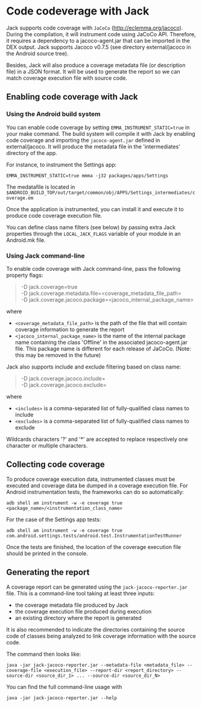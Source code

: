 # Code codeverage with Jack

Jack supports code coverage with `JaCoCo` (http://eclemma.org/jacoco). During the compilation,
it will instrument code using JaCoCo API. Therefore, it requires a dependency to a jacoco-agent.jar
that can be imported in the DEX output. Jack supports Jacoco v0.7.5 (see directory external/jacoco
in the Android source tree).

Besides, Jack will also produce a coverage metadata file (or description file) in a JSON format.
It will be used to generate the report so we can match coverage execution file with source code.

## Enabling code coverage with Jack

### Using the Android build system

You can enable code coverage by setting `EMMA_INSTRUMENT_STATIC=true` in your make command. The build
system will compile it with Jack by enabling code coverage and importing the `jacoco-agent.jar`
defined in external/jacoco. It will produce the metadata file in the 'intermediates' directory of
the app.

For instance, to instrument the Settings app:

    EMMA_INSTRUMENT_STATIC=true mmma -j32 packages/apps/Settings

The medatafile is located in `$ANDROID_BUILD_TOP/out/target/common/obj/APPS/Settings_intermediates/coverage.em`

Once the application is instrumented, you can install it and execute it to produce code coverage
execution file.

You can define class name filters (see below) by passing extra Jack properties through the
`LOCAL_JACK_FLAGS` variable of your module in an Android.mk file.

### Using Jack command-line

To enable code coverage with Jack command-line, pass the following property flags:

>  -D jack.coverage=true  
>  -D jack.coverage.metadata.file=<coverage_metadata_file_path>  
>  -D jack.coverage.jacoco.package=<jacoco_internal_package_name>

where
* `<coverage_metadata_file_path>` is the path of the file that will contain coverage information
                                to generate the report
* `<jacoco_internal_package_name>` is the name of the internal package name containing the class
                                 'Offline' in the associated jacoco-agent.jar file. This package
                                 name is different for each release of JaCoCo.
                                 (Note: this may be removed in the future)

Jack also supports include and exclude filtering based on class name:

> -D jack.coverage.jacoco.include=<includes>  
> -D jack.coverage.jacoco.exclude=<excludes>

where
* `<includes>` is a comma-separated list of fully-qualified class names to include
* `<excludes>` is a comma-separated list of fully-qualified class names to exclude

Wildcards characters '?' and '*' are accepted to replace respectively one character or multiple
characters.

## Collecting code coverage

To produce coverage execution data, instrumented classes must be executed and coverage data be
dumped in a coverage execution file. For Android instrumentation tests, the frameworks can do
so automatically:

    adb shell am instrument -w -e coverage true <package_name>/<instrumentation_class_name>

For the case of the Settings app tests:

    adb shell am instrument -w -e coverage true com.android.settings.tests/android.test.InstrumentationTestRunner

Once the tests are finished, the location of the coverage execution file should be printed in the
console.

## Generating the report

A coverage report can be generated using the `jack-jacoco-reporter.jar` file. This is a command-line
tool taking at least three inputs:

* the coverage metadata file produced by Jack
* the coverage execution file produced during execution
* an existing directory where the report is generated

It is also recommended to indicate the directories containing the source code of classes being
analyzed to link coverage information with the source code.

The command then looks like:

    java -jar jack-jacoco-reporter.jar --metadata-file <metadata_file> --coverage-file <execution_file> --report-dir <report_directory> --source-dir <source_dir_1> ... --source-dir <source_dir_N>

You can find the full command-line usage with

    java -jar jack-jacoco-reporter.jar --help

